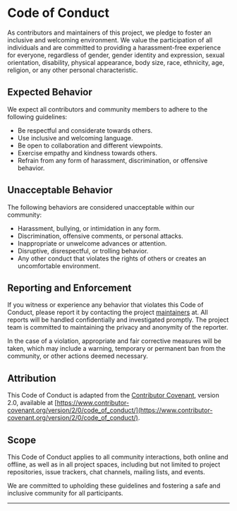 # Code of Conduct

As contributors and maintainers of this project, we pledge to foster an inclusive and welcoming environment. We value the participation of all individuals and are committed to providing a harassment-free experience for everyone, regardless of gender, gender identity and expression, sexual orientation, disability, physical appearance, body size, race, ethnicity, age, religion, or any other personal characteristic.

## Expected Behavior

We expect all contributors and community members to adhere to the following guidelines:

- Be respectful and considerate towards others.
- Use inclusive and welcoming language.
- Be open to collaboration and different viewpoints.
- Exercise empathy and kindness towards others.
- Refrain from any form of harassment, discrimination, or offensive behavior.

## Unacceptable Behavior

The following behaviors are considered unacceptable within our community:

- Harassment, bullying, or intimidation in any form.
- Discrimination, offensive comments, or personal attacks.
- Inappropriate or unwelcome advances or attention.
- Disruptive, disrespectful, or trolling behavior.
- Any other conduct that violates the rights of others or creates an uncomfortable environment.

## Reporting and Enforcement

If you witness or experience any behavior that violates this Code of Conduct, please report it by contacting the project [maintainers](./MAINTAINERS.md) at. All reports will be handled confidentially and investigated promptly. The project team is committed to maintaining the privacy and anonymity of the reporter.

In the case of a violation, appropriate and fair corrective measures will be taken, which may include a warning, temporary or permanent ban from the community, or other actions deemed necessary.

## Attribution

This Code of Conduct is adapted from the [Contributor Covenant](https://www.contributor-covenant.org), version 2.0, available at [https://www.contributor-covenant.org/version/2/0/code_of_conduct/](https://www.contributor-covenant.org/version/2/0/code_of_conduct/).

## Scope

This Code of Conduct applies to all community interactions, both online and offline, as well as in all project spaces, including but not limited to project repositories, issue trackers, chat channels, mailing lists, and events.

We are committed to upholding these guidelines and fostering a safe and inclusive community for all participants.

---
